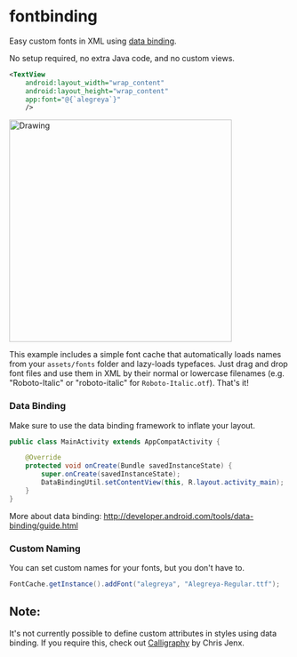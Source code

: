 # fontbinding
Easy custom fonts in XML using [data binding](http://developer.android.com/tools/data-binding/guide.html).

No setup required, no extra Java code, and no custom views.

```xml
<TextView
    android:layout_width="wrap_content"
    android:layout_height="wrap_content"
    app:font="@{`alegreya`}"
    />
```
<img src="https://raw.githubusercontent.com/lisawray/fontbinding/master/screenshot_land.png" alt="Drawing" height="400px"/>


This example includes a simple font cache that automatically loads names from your `assets/fonts` folder and lazy-loads typefaces.  Just drag and drop font files and use them in XML by their normal or lowercase filenames (e.g. "Roboto-Italic" or "roboto-italic" for `Roboto-Italic.otf`). That's it!


### Data Binding
Make sure to use the data binding framework to inflate your layout. 
```java
public class MainActivity extends AppCompatActivity {

    @Override
    protected void onCreate(Bundle savedInstanceState) {
        super.onCreate(savedInstanceState);
        DataBindingUtil.setContentView(this, R.layout.activity_main);
    }
}
```

More about data binding: http://developer.android.com/tools/data-binding/guide.html

### Custom Naming
You can set custom names for your fonts, but you don't have to.
```java
FontCache.getInstance().addFont("alegreya", "Alegreya-Regular.ttf");
```

## Note: 
It's not currently possible to define custom attributes in styles using data binding. If you require this, check out [Calligraphy](https://github.com/chrisjenx/Calligraphy) by Chris Jenx.
